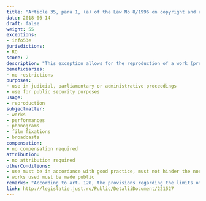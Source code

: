 ```yaml
---
title: "Article 35, para 1, (a) of the Law No 8/1996 on copyright and related rights"
date: 2018-06-14
draft: false
weight: 55
exceptions:
- info53e
jurisdictions:
- RO
score: 2
description: "This exception allows for the reproduction of a work (previously made public) in judicial, parliamentary or administrative proceedings or for public security purposes following uses of a work"
beneficiaries:
- no restrictions
purposes: 
- use in judicial, parliamentary or administrative proceedings 
- use for public security purposes
usage:
- reproduction
subjectmatter:
- works
- performances
- phonograms
- film fixations
- broadcasts
compensation:
- no compensation required
attribution: 
- no attribution required
otherConditions: 
- use must be in accordance with good practice, must not hinder the normal exploitation of the work and harm the author
- works used must be made public
remarks: "According to art. 120, the provisions regarding the limits of exercising copyright also apply accordingly to related rights. Under art. 134 they apply by analogy to broadcasting organizations..<br /><br />Although there is no restriction to beneficiaries, the EU Court of Justice has interpreted the InfoSoc provision as meaning that free use may be exercised solely by a competent public authority and, in certain cases, by a third party only in coordination with competent national authorities (Painer, Case C-145/10)."
link: http://legislatie.just.ro/Public/DetaliiDocument/221527
---
```

